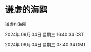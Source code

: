 # 谦虚的海鸥
[谦虚的海鸥](http://219.139.196.164:56308/qxdho/course/base/hotlink/index.php)

2024年 09月 04日 星期三 16:40:34 CST

2024年 09月 04日 星期三 08:40:34 GMT
